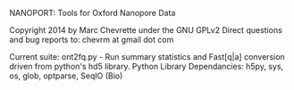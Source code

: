 NANOPORT: Tools for Oxford Nanopore Data

Copyright 2014 by Marc Chevrette under the GNU GPLv2
Direct questions and bug reports to:
	chevrm at gmail dot com

Current suite:
  ont2fq.py - Run summary statistics and Fast[q|a] conversion driven from python's hd5 library.
    Python Library Dependancies:  h5py, sys, os, glob, optparse, SeqIO (Bio)
